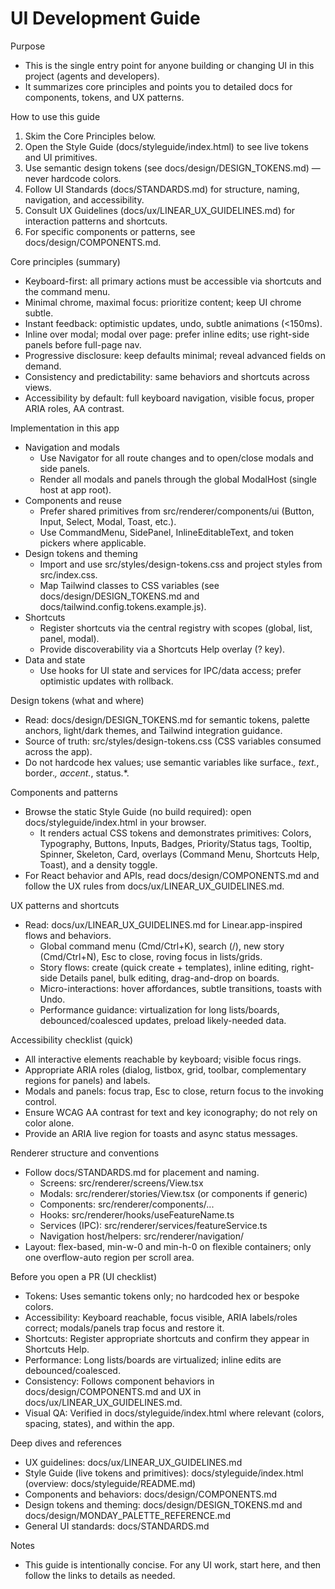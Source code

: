 # UI Development Guide

Purpose

- This is the single entry point for anyone building or changing UI in this project (agents and developers).
- It summarizes core principles and points you to detailed docs for components, tokens, and UX patterns.

How to use this guide

1) Skim the Core Principles below.
2) Open the Style Guide (docs/styleguide/index.html) to see live tokens and UI primitives.
3) Use semantic design tokens (see docs/design/DESIGN_TOKENS.md) — never hardcode colors.
4) Follow UI Standards (docs/STANDARDS.md) for structure, naming, navigation, and accessibility.
5) Consult UX Guidelines (docs/ux/LINEAR_UX_GUIDELINES.md) for interaction patterns and shortcuts.
6) For specific components or patterns, see docs/design/COMPONENTS.md.

Core principles (summary)

- Keyboard-first: all primary actions must be accessible via shortcuts and the command menu.
- Minimal chrome, maximal focus: prioritize content; keep UI chrome subtle.
- Instant feedback: optimistic updates, undo, subtle animations (<150ms).
- Inline over modal; modal over page: prefer inline edits; use right-side panels before full-page nav.
- Progressive disclosure: keep defaults minimal; reveal advanced fields on demand.
- Consistency and predictability: same behaviors and shortcuts across views.
- Accessibility by default: full keyboard navigation, visible focus, proper ARIA roles, AA contrast.

Implementation in this app

- Navigation and modals
  - Use Navigator for all route changes and to open/close modals and side panels.
  - Render all modals and panels through the global ModalHost (single host at app root).
- Components and reuse
  - Prefer shared primitives from src/renderer/components/ui (Button, Input, Select, Modal, Toast, etc.).
  - Use CommandMenu, SidePanel, InlineEditableText, and token pickers where applicable.
- Design tokens and theming
  - Import and use src/styles/design-tokens.css and project styles from src/index.css.
  - Map Tailwind classes to CSS variables (see docs/design/DESIGN_TOKENS.md and docs/tailwind.config.tokens.example.js).
- Shortcuts
  - Register shortcuts via the central registry with scopes (global, list, panel, modal).
  - Provide discoverability via a Shortcuts Help overlay (? key).
- Data and state
  - Use hooks for UI state and services for IPC/data access; prefer optimistic updates with rollback.

Design tokens (what and where)

- Read: docs/design/DESIGN_TOKENS.md for semantic tokens, palette anchors, light/dark themes, and Tailwind integration guidance.
- Source of truth: src/styles/design-tokens.css (CSS variables consumed across the app).
- Do not hardcode hex values; use semantic variables like surface.*, text.*, border.*, accent.*, status.*.

Components and patterns

- Browse the static Style Guide (no build required): open docs/styleguide/index.html in your browser.
  - It renders actual CSS tokens and demonstrates primitives: Colors, Typography, Buttons, Inputs, Badges, Priority/Status tags, Tooltip, Spinner, Skeleton, Card, overlays (Command Menu, Shortcuts Help, Toast), and a density toggle.
- For React behavior and APIs, read docs/design/COMPONENTS.md and follow the UX rules from docs/ux/LINEAR_UX_GUIDELINES.md.

UX patterns and shortcuts

- Read: docs/ux/LINEAR_UX_GUIDELINES.md for Linear.app-inspired flows and behaviors.
  - Global command menu (Cmd/Ctrl+K), search (/), new story (Cmd/Ctrl+N), Esc to close, roving focus in lists/grids.
  - Story flows: create (quick create + templates), inline editing, right-side Details panel, bulk editing, drag-and-drop on boards.
  - Micro-interactions: hover affordances, subtle transitions, toasts with Undo.
  - Performance guidance: virtualization for long lists/boards, debounced/coalesced updates, preload likely-needed data.

Accessibility checklist (quick)

- All interactive elements reachable by keyboard; visible focus rings.
- Appropriate ARIA roles (dialog, listbox, grid, toolbar, complementary regions for panels) and labels.
- Modals and panels: focus trap, Esc to close, return focus to the invoking control.
- Ensure WCAG AA contrast for text and key iconography; do not rely on color alone.
- Provide an ARIA live region for toasts and async status messages.

Renderer structure and conventions

- Follow docs/STANDARDS.md for placement and naming.
  - Screens: src/renderer/screens/<Name>View.tsx
  - Modals: src/renderer/stories/<Name>View.tsx (or components if generic)
  - Components: src/renderer/components/...
  - Hooks: src/renderer/hooks/useFeatureName.ts
  - Services (IPC): src/renderer/services/featureService.ts
  - Navigation host/helpers: src/renderer/navigation/
- Layout: flex-based, min-w-0 and min-h-0 on flexible containers; only one overflow-auto region per scroll area.

Before you open a PR (UI checklist)

- Tokens: Uses semantic tokens only; no hardcoded hex or bespoke colors.
- Accessibility: Keyboard reachable, focus visible, ARIA labels/roles correct; modals/panels trap focus and restore it.
- Shortcuts: Register appropriate shortcuts and confirm they appear in Shortcuts Help.
- Performance: Long lists/boards are virtualized; inline edits are debounced/coalesced.
- Consistency: Follows component behaviors in docs/design/COMPONENTS.md and UX in docs/ux/LINEAR_UX_GUIDELINES.md.
- Visual QA: Verified in docs/styleguide/index.html where relevant (colors, spacing, states), and within the app.

Deep dives and references

- UX guidelines: docs/ux/LINEAR_UX_GUIDELINES.md
- Style Guide (live tokens and primitives): docs/styleguide/index.html (overview: docs/styleguide/README.md)
- Components and behaviors: docs/design/COMPONENTS.md
- Design tokens and theming: docs/design/DESIGN_TOKENS.md and docs/design/MONDAY_PALETTE_REFERENCE.md
- General UI standards: docs/STANDARDS.md

Notes

- This guide is intentionally concise. For any UI work, start here, and then follow the links to details as needed.
